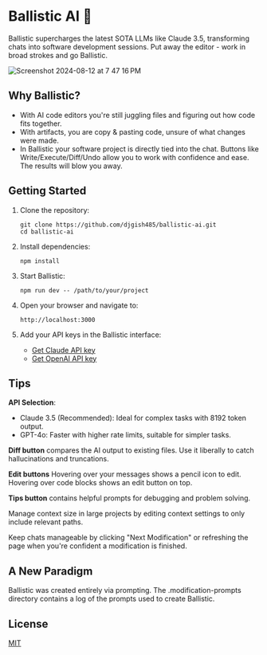 # Ballistic AI 🚀

Ballistic supercharges the latest SOTA LLMs like Claude 3.5, transforming chats into software development sessions. Put away the editor - work in broad strokes and go Ballistic.

![Screenshot 2024-08-12 at 7 47 16 PM](https://github.com/user-attachments/assets/b5ffeb2e-5e37-4c35-a31c-1d68692df68c)


## Why Ballistic?
- With AI code editors you're still juggling files and figuring out how code fits together.
- With artifacts, you are copy & pasting code, unsure of what changes were made.
- In Ballistic your software project is directly tied into the chat. Buttons like Write/Execute/Diff/Undo allow you to work with confidence and ease. The results will blow you away.

## Getting Started

1. Clone the repository:
   ```
   git clone https://github.com/djgish485/ballistic-ai.git
   cd ballistic-ai
   ```

2. Install dependencies:
   ```
   npm install
   ```

3. Start Ballistic:
   ```
   npm run dev -- /path/to/your/project
   ```

4. Open your browser and navigate to:
   ```
   http://localhost:3000
   ```

5. Add your API keys in the Ballistic interface:
   - [Get Claude API key](https://www.anthropic.com/api)
   - [Get OpenAI API key](https://platform.openai.com/account/api-keys)

## Tips

**API Selection**:
  - Claude 3.5 (Recommended): Ideal for complex tasks with 8192 token output.
  - GPT-4o: Faster with higher rate limits, suitable for simpler tasks.

**Diff button** compares the AI output to existing files. Use it liberally to catch hallucinations and truncations.

**Edit buttons** Hovering over your messages shows a pencil icon to edit. Hovering over code blocks shows an edit button on top.

**Tips button** contains helpful prompts for debugging and problem solving.

Manage context size in large projects by editing context settings to only include relevant paths. 

Keep chats manageable by clicking "Next Modification" or refreshing the page when you're confident a modification is finished.

## A New Paradigm

Ballistic was created entirely via prompting. The .modification-prompts directory contains a log of the prompts used to create Ballistic. 

## License

[MIT](https://choosealicense.com/licenses/mit/)
